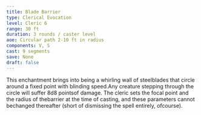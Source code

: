 ```yaml
---
title: Blade Barrier
type: Clerical Evocation
level: Cleric 6
range: 30 ft
duration: 3 rounds / caster level
aoe: Circular path 2-10 ft in radius
components: V, S
cast: 9 segments
save: None
draft: false
---
```


This enchantment brings into being a whirling wall of steelblades that circle around a fixed point with blinding speed.Any creature stepping through the circle will suffer 8d8 pointsof damage. The cleric sets the focal point and the radius of thebarrier at the time of casting, and these parameters cannot bechanged thereafter (short of dismissing the spell entirely, ofcourse).
